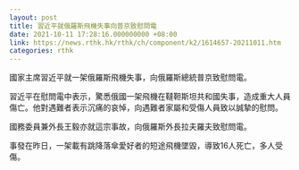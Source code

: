 ```yaml
---
layout: post
title: 習近平就俄羅斯飛機失事向普京致慰問電
date: 2021-10-11 17:28:16.000000000 +08:00
link: https://news.rthk.hk/rthk/ch/component/k2/1614657-20211011.htm
categories: rthk
---
```


國家主席習近平就一架俄羅斯飛機失事，向俄羅斯總統普京致慰問電。

習近平在慰問電中表示，驚悉俄國一架飛機在韃靼斯坦共和國失事，造成重大人員傷亡。他對遇難者表示沉痛的哀悼，向遇難者家屬和受傷人員致以誠摯的慰問。

國務委員兼外長王毅亦就這宗事故，向俄羅斯外長拉夫羅夫致慰問電。

事發在昨日，一架載有跳降落傘愛好者的短途飛機墜毀，導致16人死亡，多人受傷。
